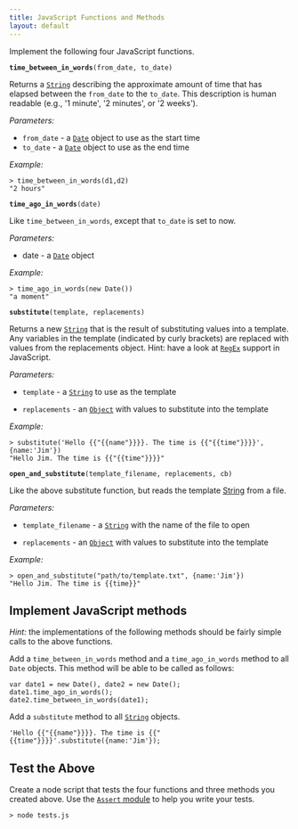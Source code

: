 ```yaml
---
title: JavaScript Functions and Methods
layout: default
---
```


Implement the following four JavaScript functions.

**`time_between_in_words`**`(from_date, to_date)`

Returns a [`String`](https://developer.mozilla.org/en/JavaScript/Reference/Global_Objects/String) describing the approximate amount of time that has elapsed between the `from_date` to the `to_date`. This description is human readable (e.g., '1 minute', '2 minutes', or '2 weeks').

_Parameters:_

* `from_date` - a [`Date`](https://developer.mozilla.org/en/JavaScript/Reference/Global_Objects/Date) object to use as the start time
* `to_date` - a [`Date`](https://developer.mozilla.org/en/JavaScript/Reference/Global_Objects/Date) object to use as the end time

_Example:_

	> time_between_in_words(d1,d2)
	"2 hours"
	
**`time_ago_in_words`**`(date)`

Like `time_between_in_words`, except that `to_date` is set to now.

_Parameters:_

* date - a [`Date`](https://developer.mozilla.org/en/JavaScript/Reference/Global_Objects/Date) object 

_Example:_

	> time_ago_in_words(new Date())
	"a moment"

**`substitute`**`(template, replacements)`

Returns a new [`String`](https://developer.mozilla.org/en/JavaScript/Reference/Global_Objects/String) that is the result of substituting values into a template. Any variables in the template (indicated by curly brackets) are replaced with values from the replacements object. Hint: have a look at [`RegEx`](https://developer.mozilla.org/en/JavaScript/Reference/Global_Objects/RegExp) support in JavaScript.

_Parameters:_

* `template` - a [`String`](https://developer.mozilla.org/en/JavaScript/Reference/Global_Objects/String) to use as the template

* `replacements` - an [`Object`](https://developer.mozilla.org/en/JavaScript/Reference/Global_Objects/Object) with values to substitute into the template

_Example:_

	> substitute('Hello {{"{{name"}}}}. The time is {{"{{time"}}}}', {name:'Jim'})
	"Hello Jim. The time is {{"{{time"}}}}"	

**`open_and_substitute`**`(template_filename, replacements, cb)`

Like the above substitute function, but reads the template [String](https://developer.mozilla.org/en/JavaScript/Reference/Global_Objects/String) from a file.

_Parameters:_

* `template_filename` - a [`String`](https://developer.mozilla.org/en/JavaScript/Reference/Global_Objects/String) with the name of the file to open

* `replacements` - an [`Object`](https://developer.mozilla.org/en/JavaScript/Reference/Global_Objects/Object) with values to substitute into the template

_Example:_

	> open_and_substitute("path/to/template.txt", {name:'Jim'})
	"Hello Jim. The time is {{time}}"
	
	
## Implement JavaScript methods

_Hint:_ the implementations of the following methods should be fairly simple calls to the above functions.

Add a `time_between_in_words` method and a `time_ago_in_words` method to all `Date` objects. This method will be able to be called as follows:

	var date1 = new Date(), date2 = new Date();
	date1.time_ago_in_words();
	date2.time_between_in_words(date1);

Add a `substitute` method to all [`String`](https://developer.mozilla.org/en/JavaScript/Reference/Global_Objects/String) objects.

	'Hello {{"{{name"}}}}. The time is {{"{{time"}}}}'.substitute({name:'Jim'});

## Test the Above

Create a node script that tests the four functions and three methods you created above. Use the [`Assert` module](http://nodejs.org/docs/v0.4.12/api/assert.html) to help you write your tests. 

	> node tests.js
